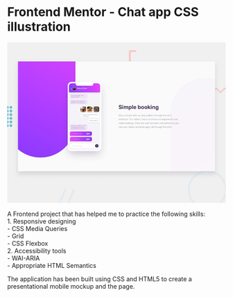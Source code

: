 # Frontend Mentor - Chat app CSS illustration

![Design preview for the Chat app CSS illustration coding challenge](./design/desktop-preview.jpg)

A Frontend project that has helped me to practice the following skills:    
    1. Responsive designing      
        - CSS Media Queries  
        - Grid  
        - CSS Flexbox    
    2. Accessibility tools  
        - WAI-ARIA  
        - Appropriate HTML Semantics  
   


The application has been built using CSS and HTML5 to create a presentational mobile mockup and the page.